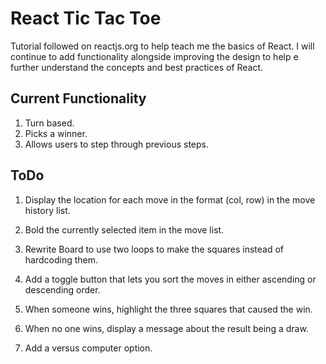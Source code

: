 <h1> React Tic Tac Toe </h1>

Tutorial followed on reactjs.org to help teach me the basics of React. 
I will continue to add functionality alongside improving the design to help e further understand the concepts and best practices of React.

<h2> Current Functionality </h2>

1. Turn based.
2. Picks a winner.
3. Allows users to step through previous steps.

<h2>ToDo</h2>

1. Display the location for each move in the format (col, row) in the move history list.

2. Bold the currently selected item in the move list.

3. Rewrite Board to use two loops to make the squares instead of hardcoding them.

4. Add a toggle button that lets you sort the moves in either ascending or descending order.

5. When someone wins, highlight the three squares that caused the win.

6. When no one wins, display a message about the result being a draw.

7. Add a versus computer option.

